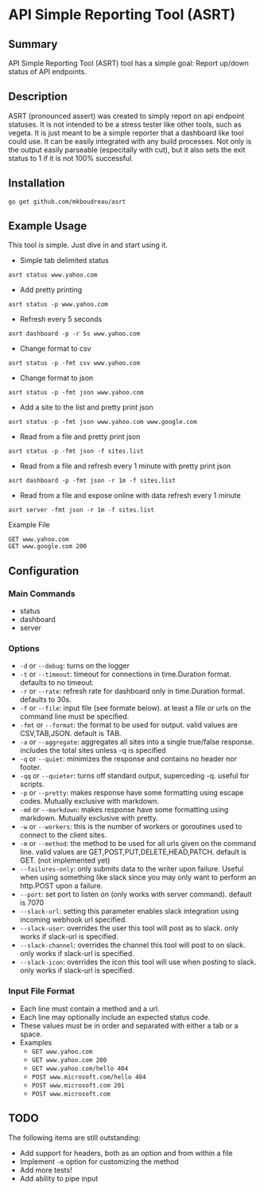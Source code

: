 # API Simple Reporting Tool (ASRT)

## Summary
API Simple Reporting Tool (ASRT) tool has a simple goal: Report up/down status of API endpoints.

## Description
ASRT (pronounced assert) was created to simply report on api endpoint statuses. It is not intended to be a stress tester like other tools, such as vegeta. It is just meant to be a simple reporter that a dashboard like tool could use. It can be easily integrated with any build processes. Not only is the output easily parseable (especitally with cut), but it also sets the exit status to 1 if it is not 100% successful.

## Installation

`go get github.com/mkboudreau/asrt`

## Example Usage
This tool is simple. Just dive in and start using it.

- Simple tab delimited status

`asrt status www.yahoo.com`

- Add pretty printing

`asrt status -p www.yahoo.com`

- Refresh every 5 seconds

`asrt dashboard -p -r 5s www.yahoo.com`

- Change format to csv

`asrt status -p -fmt csv www.yahoo.com`

- Change format to json

`asrt status -p -fmt json www.yahoo.com`

- Add a site to the list and pretty print json

`asrt status -p -fmt json www.yahoo.com www.google.com`

- Read from a file and pretty print json

`asrt status -p -fmt json -f sites.list`

- Read from a file and refresh every 1 minute with pretty print json

`asrt dashboard -p -fmt json -r 1m -f sites.list`

- Read from a file and expose online with data refresh every 1 minute

`asrt server -fmt json -r 1m -f sites.list`

Example File
```
GET www.yahoo.com
GET www.google.com 200
```

## Configuration

### Main Commands
- status
- dashboard
- server

### Options
- `-d` or `--debug`: turns on the logger
- `-t` or `--timeout`: timeout for connections in time.Duration format. defaults to no timeout.
- `-r` or `--rate`: refresh rate for dashboard only in time.Duration format. defaults to 30s.
- `-f` or `--file`: input file (see formate below). at least a file or urls on the command line must be specified.
- `-fmt` or `--format`: the format to be used for output. valid values are CSV,TAB,JSON. default is TAB.
- `-a` or `--aggregate`: aggregates all sites into a single true/false response. includes the total sites unless -q is specified
- `-q` or `--quiet`: minimizes the response and contains no header nor footer.
- `-qq` or `--quieter`: turns off standard output, superceding -q. useful for scripts.
- `-p` or `--pretty`: makes response have some formatting using escape codes. Mutually exclusive with markdown.
- `-md` or `--markdown`: makes response have some formatting using markdown. Mutually exclusive with pretty.
- `-w` or `--workers`: this is the number of workers or goroutines used to connect to the client sites.
- `-m` or `--method`: the method to be used for all urls given on the command line. valid values are GET,POST,PUT,DELETE,HEAD,PATCH. default is GET. (not implemented yet)
- `--failures-only`: only submits data to the writer upon failure. Useful when using something like slack since you may only want to perform an http.POST upon a failure.
- `--port`: set port to listen on (only works with server command). default is 7070
- `--slack-url`: setting this parameter enables slack integration using incoming webhook url specified.
- `--slack-user`: overrides the user this tool will post as to slack. only works if slack-url is specified.
- `--slack-channel`: overrides the channel this tool will post to on slack. only works if slack-url is specified.
- `--slack-icon`: overrides the icon this tool will use when posting to slack. only works if slack-url is specified.

### Input File Format
- Each line must contain a method and a url.
- Each line may optionally include an expected status code.
- These values must be in order and separated with either a tab or a space.
- Examples
    + `GET www.yahoo.com`
    + `GET www.yahoo.com 200`
    + `GET www.yahoo.com/hello 404`
    + `POST www.microsoft.com/hello 404`
    + `POST www.microsoft.com 201`
    + `POST www.microsoft.com`

## TODO

The following items are still outstanding:
- Add support for headers, both as an option and from within a file
- Implement `-m` option for customizing the method
- Add more tests!
- Add ability to pipe input
